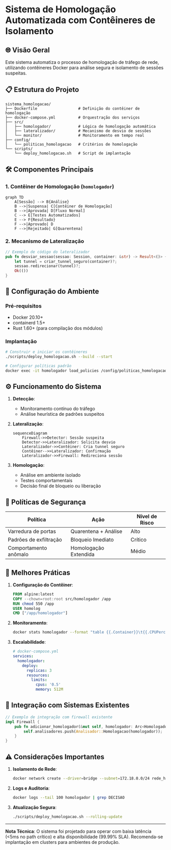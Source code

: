 # Sistema de Homologação Automatizada com Contêineres de Isolamento

## 🌐 Visão Geral

Este sistema automatiza o processo de homologação de tráfego de rede, utilizando contêineres Docker para análise segura e isolamento de sessões suspeitas.

## 📋 Estrutura do Projeto

```
sistema_homologacao/
├── Dockerfile                  # Definição do contêiner de homologação
├── docker-compose.yml          # Orquestração dos serviços
├── src/
│   ├── homologador/            # Lógica de homologação automática
│   ├── lateralizador/          # Mecanismo de desvio de sessões
│   └── monitor/                # Monitoramento em tempo real
├── config/
│   └── politicas_homologacao   # Critérios de homologação
└── scripts/
    └── deploy_homologacao.sh   # Script de implantação
```

## 🛠️ Componentes Principais

### 1. Contêiner de Homologação (`homologador`)
```mermaid
graph TD
    A[Sessão] --> B{Análise}
    B -->|Suspensa| C[Contêiner de Homologação]
    B -->|Aprovada| D[Fluxo Normal]
    C --> E[Testes Automatizados]
    E --> F{Resultado}
    F -->|Aprovado| D
    F -->|Rejeitado| G[Quarentena]
```

### 2. Mecanismo de Lateralização
```rust
// Exemplo de código do lateralizador
pub fn desviar_sessao(sessao: Session, container: &str) -> Result<()> {
    let tunnel = criar_tunnel_seguro(container)?;
    sessao.redirecionar(tunnel)?;
    Ok(())
}
```

## 🚀 Configuração do Ambiente

### Pré-requisitos
- Docker 20.10+
- containerd 1.5+
- Rust 1.60+ (para compilação dos módulos)

### Implantação
```bash
# Construir e iniciar os contêineres
./scripts/deploy_homologacao.sh --build --start

# Configurar políticas padrão
docker exec -it homologador load_policies /config/politicas_homologacao
```

## ⚙️ Funcionamento do Sistema

1. **Detecção**:
   - Monitoramento contínuo do tráfego
   - Análise heurística de padrões suspeitos

2. **Lateralização**:
   ```mermaid
   sequenceDiagram
       Firewall->>Detector: Sessão suspeita
       Detector->>Lateralizador: Solicita desvio
       Lateralizador->>Contêiner: Cria tunnel seguro
       Contêiner-->>Lateralizador: Confirmação
       Lateralizador->>Firewall: Redireciona sessão
   ```

3. **Homologação**:
   - Análise em ambiente isolado
   - Testes comportamentais
   - Decisão final de bloqueio ou liberação

## 🔐 Políticas de Segurança

| Política                  | Ação                          | Nível de Risco |
|---------------------------|-------------------------------|----------------|
| Varredura de portas       | Quarentena + Análise          | Alto           |
| Padrões de exfiltração    | Bloqueio Imediato             | Crítico        |
| Comportamento anômalo     | Homologação Extendida         | Médio          |

## 📌 Melhores Práticas

1. **Configuração do Contêiner**:
   ```dockerfile
   FROM alpine:latest
   COPY --chown=root:root src/homologador /app
   RUN chmod 550 /app
   USER homolog
   CMD ["/app/homologador"]
   ```

2. **Monitoramento**:
   ```bash
   docker stats homologador --format "table {{.Container}}\t{{.CPUPerc}}\t{{.MemUsage}}"
   ```

3. **Escalabilidade**:
   ```yaml
   # docker-compose.yml
   services:
     homologador:
       deploy:
         replicas: 3
         resources:
           limits:
             cpus: '0.5'
             memory: 512M
   ```

## 🤝 Integração com Sistemas Existentes

```rust
// Exemplo de integração com firewall existente
impl Firewall {
    pub fn adicionar_homologador(&mut self, homologador: Arc<Homologador>) {
        self.analisadores.push(Analisador::Homologacao(homologador));
    }
}
```

## ⚠️ Considerações Importantes

1. **Isolamento de Rede**:
   ```bash
   docker network create --driver=bridge --subnet=172.18.0.0/24 rede_homologacao
   ```

2. **Logs e Auditoria**:
   ```bash
   docker logs --tail 100 homologador | grep DECISAO
   ```

3. **Atualização Segura**:
   ```bash
   ./scripts/deploy_homologacao.sh --rolling-update
   ```

---

**Nota Técnica**: O sistema foi projetado para operar com baixa latência (<5ms no path crítico) e alta disponibilidade (99.99% SLA). Recomenda-se implantação em clusters para ambientes de produção.